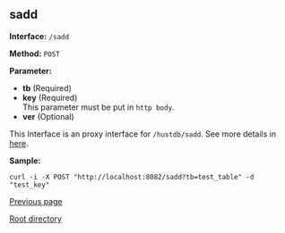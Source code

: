 ## sadd ##

**Interface:** `/sadd`

**Method:** `POST`

**Parameter:** 

*  **tb** (Required)  
*  **key** (Required)  
This parameter must be put in `http body`.
*  **ver** (Optional)

This Interface is an proxy interface for `/hustdb/sadd`. See more details in [here](../hustdb/hustdb/sadd.md).  

**Sample:**

    curl -i -X POST "http://localhost:8082/sadd?tb=test_table" -d "test_key"

[Previous page](../ha.md)

[Root directory](../../index.md)